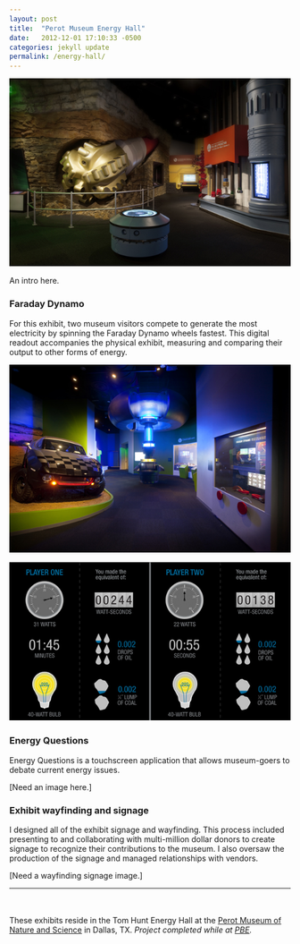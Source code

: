 ```yaml
---
layout: post
title:  "Perot Museum Energy Hall"
date:   2012-12-01 17:10:33 -0500
categories: jekyll update
permalink: /energy-hall/
---
```



![Energy Hall Rendering](/img/energy-hall/energy-rendering-01.jpg)

An intro here.


### Faraday Dynamo

For this exhibit, two museum visitors compete to generate the most electricity by spinning the Faraday Dynamo wheels fastest. This digital readout accompanies the physical exhibit, measuring and comparing their output to other forms of energy. 


![Energy Hall Faraday Dynamo Rendering](/img/energy-hall/energy-rendering-02.jpg)

![Farady Dynamo exhibit interface](/img/energy-hall/faraday-dynamo.jpg)


### Energy Questions
Energy Questions is a touchscreen application that allows museum-goers to debate current energy issues. 

[Need an image here.]


### Exhibit wayfinding and signage

I designed all of the exhibit signage and wayfinding. This process included presenting to and collaborating with multi-million dollar donors to create signage to recognize their contributions to the museum. I also oversaw the production of the signage and managed relationships with vendors.

[Need a wayfinding signage image.]

---
<br><br>
These exhibits reside in the Tom Hunt Energy Hall at the <a href="http://perotmuseum.org">Perot Museum of Nature and Science</a> in Dallas, TX. <i>Project completed while at <a href="http://pbexhibits.com">PBE</a>.

